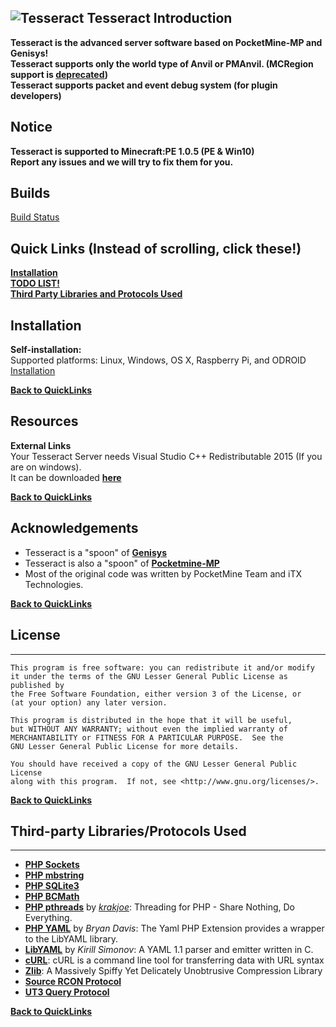 ![Tesseract](http://i.imgur.com/1ga0ATy.jpg)
Tesseract Introduction
-------------
**Tesseract is the advanced server software based on PocketMine-MP and Genisys! <br>
Tesseract supports only the world type of Anvil or PMAnvil. (MCRegion support is [deprecated](https://www.google.com/search?q=deprecated&oq=deprecated&aqs=chrome.0.69i59j69i61.1457j0j7&sourceid=chrome&ie=UTF-8)) <br>
Tesseract supports packet and event debug system (for plugin developers)**

## Notice
**Tesseract is supported to Minecraft:PE 1.0.5 (PE & Win10) <br>
Report any issues and we will try to fix them for you.** 

## Builds
[Build Status](https://circleci.com/gh/circleci/mongofinil.svg?&style=shield&circle-token=d2743a622dc0d1a48ea56ff0e38b047d25278a6b/)
## Quick Links (Instead of scrolling, click these!)

__[Installation](https://github.com/TesseractMC/Tesseract)__ <br>
__[TODO LIST!](https://github.com/TesseractTeam/Tesseract/projects/1)__ <br>
__[Third Party Libraries and Protocols Used](https://github.com/TesseractTeam/Tesseract/blob/master/README.md#ThirdpartyLibrariesProtocolsUsed)__ <br>

## Installation

**Self-installation:**<br>
Supported platforms: Linux, Windows, OS X, Raspberry Pi, and ODROID <br>
[Installation](https://github.com/TesseractMC/Tesseract/wiki/Installation)<br>

__[Back to QuickLinks](https://github.com/TesseractTeam/Tesseract/blob/master/README.md#quick-links-instead-of-scrolling-click-these)__
<br>

## Resources

**External Links**<br>
Your Tesseract Server needs Visual Studio C++ Redistributable 2015 (If you are on windows). <br>
It can be downloaded
__[here](https://www.microsoft.com/en-us/download/details.aspx?id=48145)__ <br>

__[Back to QuickLinks](https://github.com/TesseractTeam/Tesseract/blob/master/README.md#quick-links-instead-of-scrolling-click-these)__
<br>


## Acknowledgements

- Tesseract is a "spoon" of **[Genisys](https://github.com/iTXTech/Genisys)** 
- Tesseract is also a "spoon" of **[Pocketmine-MP](http://github.com/pmmp/PocketMine-MP/)** 
- Most of the original code was written by PocketMine Team and iTX Technologies. <br>

__[Back to QuickLinks](https://github.com/TesseractTeam/Tesseract/blob/master/README.md#quick-links-instead-of-scrolling-click-these)__<br>

## License
-------------

	This program is free software: you can redistribute it and/or modify
	it under the terms of the GNU Lesser General Public License as published by
	the Free Software Foundation, either version 3 of the License, or
	(at your option) any later version.

	This program is distributed in the hope that it will be useful,
	but WITHOUT ANY WARRANTY; without even the implied warranty of
	MERCHANTABILITY or FITNESS FOR A PARTICULAR PURPOSE.  See the
	GNU Lesser General Public License for more details.

	You should have received a copy of the GNU Lesser General Public License
	along with this program.  If not, see <http://www.gnu.org/licenses/>.

__[Back to QuickLinks](https://github.com/TesseractTeam/Tesseract/blob/master/README.md#quick-links-instead-of-scrolling-click-these)__
<br>

## Third-party Libraries/Protocols Used
-------------
* __[PHP Sockets](http://php.net/manual/en/book.sockets.php)__
* __[PHP mbstring](http://php.net/manual/en/book.mbstring.php)__
* __[PHP SQLite3](http://php.net/manual/en/book.sqlite3.php)__
* __[PHP BCMath](http://php.net/manual/en/book.bc.php)__
* __[PHP pthreads](http://pthreads.org/)__ by _[krakjoe](https://github.com/krakjoe)_: Threading for PHP - Share Nothing, Do Everything.
* __[PHP YAML](https://code.google.com/p/php-yaml/)__ by _Bryan Davis_: The Yaml PHP Extension provides a wrapper to the LibYAML library.
* __[LibYAML](http://pyyaml.org/wiki/LibYAML)__ by _Kirill Simonov_: A YAML 1.1 parser and emitter written in C.
* __[cURL](http://curl.haxx.se/)__: cURL is a command line tool for transferring data with URL syntax
* __[Zlib](http://www.zlib.net/)__: A Massively Spiffy Yet Delicately Unobtrusive Compression Library
* __[Source RCON Protocol](https://developer.valvesoftware.com/wiki/Source_RCON_Protocol)__
* __[UT3 Query Protocol](http://wiki.unrealadmin.org/UT3_query_protocol)__

__[Back to QuickLinks](https://github.com/TesseractTeam/Tesseract/blob/master/README.md#quick-links-instead-of-scrolling-click-these)__
<br>
